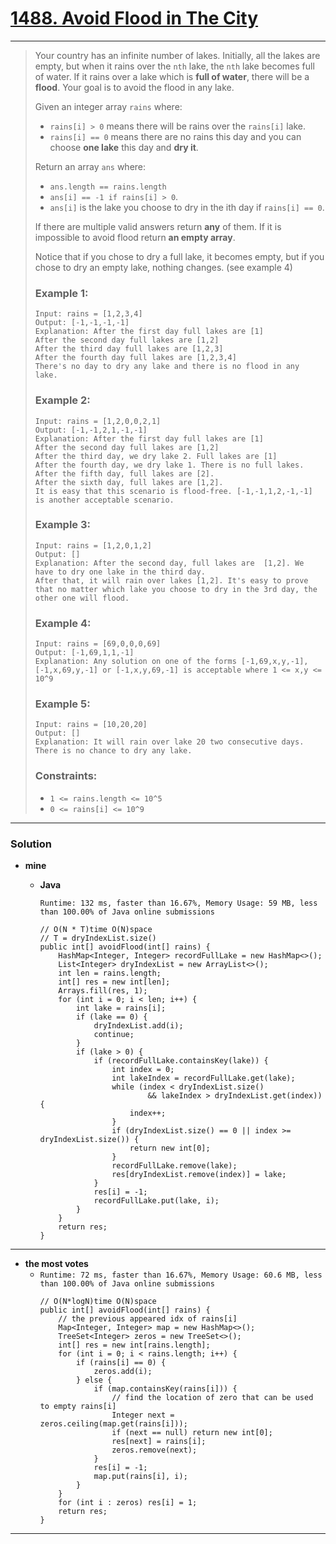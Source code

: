 # [1488. Avoid Flood in The City](https://leetcode.com/problems/avoid-flood-in-the-city/)
---

> Your country has an infinite number of lakes. Initially, all the lakes are empty, but when it rains over the `nth` lake, the `nth` lake becomes full of water. If it rains over a lake which is **full of water**, there will be a **flood**. Your goal is to avoid the flood in any lake.
>
> Given an integer array `rains` where:
> * `rains[i] > 0` means there will be rains over the `rains[i]` lake.
> * `rains[i] == 0` means there are no rains this day and you can choose **one lake** this day and **dry it**.
>
> Return an array `ans` where:
> * `ans.length == rains.length`
> * `ans[i] == -1 if rains[i] > 0`.
> * `ans[i]` is the lake you choose to dry in the ith day if `rains[i] == 0`.
>
> If there are multiple valid answers return **any** of them. If it is impossible to avoid flood return **an empty array**.
>
> Notice that if you chose to dry a full lake, it becomes empty, but if you chose to dry an empty lake, nothing changes. (see example 4)
>
>
>
> ### Example 1:
> ```
> Input: rains = [1,2,3,4]
> Output: [-1,-1,-1,-1]
> Explanation: After the first day full lakes are [1]
> After the second day full lakes are [1,2]
> After the third day full lakes are [1,2,3]
> After the fourth day full lakes are [1,2,3,4]
> There's no day to dry any lake and there is no flood in any lake.
> ```
>
> ### Example 2:
> ```
> Input: rains = [1,2,0,0,2,1]
> Output: [-1,-1,2,1,-1,-1]
> Explanation: After the first day full lakes are [1]
> After the second day full lakes are [1,2]
> After the third day, we dry lake 2. Full lakes are [1]
> After the fourth day, we dry lake 1. There is no full lakes.
> After the fifth day, full lakes are [2].
> After the sixth day, full lakes are [1,2].
> It is easy that this scenario is flood-free. [-1,-1,1,2,-1,-1] is another acceptable scenario.
> ```
>
> ### Example 3:
> ```
> Input: rains = [1,2,0,1,2]
> Output: []
> Explanation: After the second day, full lakes are  [1,2]. We have to dry one lake in the third day.
> After that, it will rain over lakes [1,2]. It's easy to prove that no matter which lake you choose to dry in the 3rd day, the other one will flood.
> ```
>
> ### Example 4:
> ```
> Input: rains = [69,0,0,0,69]
> Output: [-1,69,1,1,-1]
> Explanation: Any solution on one of the forms [-1,69,x,y,-1], [-1,x,69,y,-1] or [-1,x,y,69,-1] is acceptable where 1 <= x,y <= 10^9
> ```
>
> ### Example 5:
> ```
> Input: rains = [10,20,20]
> Output: []
> Explanation: It will rain over lake 20 two consecutive days. There is no chance to dry any lake.
> ```
>
> ### Constraints:
> * `1 <= rains.length <= 10^5`
> * `0 <= rains[i] <= 10^9`

---


### Solution
* **mine**
  * **Java**
    
    `Runtime: 132 ms, faster than 16.67%, Memory Usage: 59 MB, less than 100.00% of Java online submissions`
    ```
    // O(N * T)time O(N)space
    // T = dryIndexList.size()
    public int[] avoidFlood(int[] rains) {
        HashMap<Integer, Integer> recordFullLake = new HashMap<>();
        List<Integer> dryIndexList = new ArrayList<>();
        int len = rains.length;
        int[] res = new int[len];
        Arrays.fill(res, 1);
        for (int i = 0; i < len; i++) {
            int lake = rains[i];
            if (lake == 0) {
                dryIndexList.add(i);
                continue;
            }
            if (lake > 0) {
                if (recordFullLake.containsKey(lake)) {
                    int index = 0;
                    int lakeIndex = recordFullLake.get(lake);
                    while (index < dryIndexList.size()
                            && lakeIndex > dryIndexList.get(index)) {
                        index++;
                    }
                    if (dryIndexList.size() == 0 || index >= dryIndexList.size()) {
                        return new int[0];
                    }
                    recordFullLake.remove(lake);
                    res[dryIndexList.remove(index)] = lake;
                }
                res[i] = -1;
                recordFullLake.put(lake, i);
            }
        }
        return res;
    }
    ```
      
---

* **the most votes**
  * `Runtime: 72 ms, faster than 16.67%, Memory Usage: 60.6 MB, less than 100.00% of Java online submissions`
    ```
    // O(N*logN)time O(N)space
    public int[] avoidFlood(int[] rains) {
        // the previous appeared idx of rains[i]
        Map<Integer, Integer> map = new HashMap<>();
        TreeSet<Integer> zeros = new TreeSet<>();
        int[] res = new int[rains.length];
        for (int i = 0; i < rains.length; i++) {
            if (rains[i] == 0) {
                zeros.add(i);
            } else {
                if (map.containsKey(rains[i])) {
                    // find the location of zero that can be used to empty rains[i]
                    Integer next = zeros.ceiling(map.get(rains[i]));
                    if (next == null) return new int[0];
                    res[next] = rains[i];
                    zeros.remove(next);
                }
                res[i] = -1;
                map.put(rains[i], i);
            }
        }
        for (int i : zeros) res[i] = 1;
        return res;
    }
    ```
  
  
  
  
----
